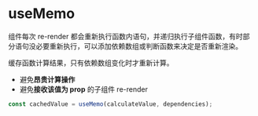 # useMemo

组件每次 re-render 都会重新执行函数内语句，并递归执行子组件函数，有时部分语句没必要重新执行，可以添加依赖数组或判断函数来决定是否重新渲染。

缓存函数计算结果，只有依赖数组变化时才重新计算。

- 避免**昂贵计算操作**
- 避免**接收该值为 prop** 的子组件 re-render

```js
const cachedValue = useMemo(calculateValue, dependencies);
```
